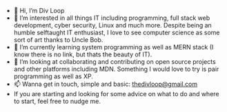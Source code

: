 - 👋 Hi, I’m Div Loop
- 👀 I’m interested in all things IT including programming, full stack web development, cyber security, Linux and much more. Despite being an humble selftaught IT enthusiast, I love to see computer science as some sort of art thanks to Uncle Bob.
- 🌱 I’m currently learning system programming as well as MERN stack (I know there is no link, but thats the beauty of IT).
- 💞️ I’m looking at collaborating and contributing on open source projects and other platforms including MDN. Something I would love to try is pair programming as well as XP.
- 📫 Wanna get in touch, simple and basic: thedivloop@gmail.com
- If you are starting and looking for some advice on what to do and where to start, feel free to nudge me.
